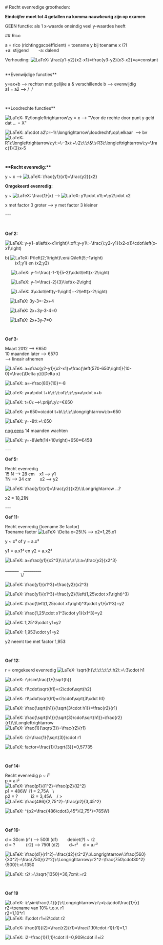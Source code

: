 <p># Recht evenredige grootheden:</p>
<p><strong>Eindcijfer moet tot 4 getallen na komma nauwkeurig zijn op examen</strong></p>
<p>GEEN functie: als 1 x-waarde oneindig veel y-waardes heeft</p>
<p>## Rico</p>
<p>a = rico (richtinggsco&euml;fficient) = toename y bij toename x (?)<br />+a: stijgend&nbsp;&nbsp;&nbsp;&nbsp;&nbsp;&nbsp;&nbsp; -a: dalend</p>
<p>Verhouding: <img class="equation_image" title="\frac{y1-y2}{x2-x1}=\frac{y3-y2}{x3-x2}=a=constant" src="https://canvas.kdg.be/equation_images/%255Cfrac%257By1-y2%257D%257Bx2-x1%257D%253D%255Cfrac%257By3-y2%257D%257Bx3-x2%257D%253Da%253Dconstant" alt="LaTeX: \frac{y1-y2}{x2-x1}=\frac{y3-y2}{x3-x2}=a=constant" data-equation-content="\frac{y1-y2}{x2-x1}=\frac{y3-y2}{x3-x2}=a=constant" /></p>
<p><br />**Evenwijdige functies**</p>
<p>y=ax+b --&gt; rechten met gelijke a &amp; verschillende b --&gt; evenwijdig<br />a1 = a2 --&gt; /&nbsp; /</p>
<p>&nbsp;</p>
<p>**Loodrechte functies**</p>
<p><img class="equation_image" title="R\:\longleftrightarrow\:" src="https://canvas.kdg.be/equation_images/R%255C%253A%255Clongleftrightarrow%255C%253A" alt="LaTeX: R\:\longleftrightarrow\:" data-equation-content="R\:\longleftrightarrow\:" />y = x --&gt; "Voor de rechte door punt y geld dat ... = X"</p>
<p><img class="equation_image" title="a1\cdot a2\:=-1\:\longrightarrow\:loodrecht\:op\:elkaar" src="https://canvas.kdg.be/equation_images/a1%255Ccdot%2520a2%255C%253A%253D-1%255C%253A%255Clongrightarrow%255C%253Aloodrecht%255C%253Aop%255C%253Aelkaar" alt="LaTeX: a1\cdot a2\:=-1\:\longrightarrow\:loodrecht\:op\:elkaar" data-equation-content="a1\cdot a2\:=-1\:\longrightarrow\:loodrecht\:op\:elkaar" />&nbsp; --&gt; bv <img class="equation_image" title="R1\:\longleftrightarrow\:y\:=\:-3x\:+\:2\:\:\:\&amp;\:\:R3\:\longleftrightarrow\:y=\frac{1}{3}x-5" src="https://canvas.kdg.be/equation_images/R1%255C%253A%255Clongleftrightarrow%255C%253Ay%255C%253A%253D%255C%253A-3x%255C%253A%252B%255C%253A2%255C%253A%255C%253A%255C%253A%255C%2526%255C%253A%255C%253AR3%255C%253A%255Clongleftrightarrow%255C%253Ay%253D%255Cfrac%257B1%257D%257B3%257Dx-5" alt="LaTeX: R1\:\longleftrightarrow\:y\:=\:-3x\:+\:2\:\:\:\&amp;\:\:R3\:\longleftrightarrow\:y=\frac{1}{3}x-5" data-equation-content="R1\:\longleftrightarrow\:y\:=\:-3x\:+\:2\:\:\:\&amp;\:\:R3\:\longleftrightarrow\:y=\frac{1}{3}x-5" /></p>
<p>&nbsp;</p>
<p><strong>**Recht evenredig:**</strong></p>
<p>y ~ x --&gt; <img class="equation_image" title="\frac{y1}{x1}=\frac{y2}{x2}" src="https://canvas.kdg.be/equation_images/%255Cfrac%257By1%257D%257Bx1%257D%253D%255Cfrac%257By2%257D%257Bx2%257D" alt="LaTeX: \frac{y1}{x1}=\frac{y2}{x2}" data-equation-content="\frac{y1}{x1}=\frac{y2}{x2}" /></p>
<p><strong>Omgekeerd evenredig:</strong></p>
<p>y ~ <img class="equation_image" title="\frac{1}{x}" src="https://canvas.kdg.be/equation_images/%255Cfrac%257B1%257D%257Bx%257D" alt="LaTeX: \frac{1}{x}" data-equation-content="\frac{1}{x}" /> --&gt; <img class="equation_image" title="y1\cdot x1\:=\:y2\cdot x2" src="https://canvas.kdg.be/equation_images/y1%255Ccdot%2520x1%255C%253A%253D%255C%253Ay2%255Ccdot%2520x2" alt="LaTeX: y1\cdot x1\:=\:y2\cdot x2" data-equation-content="y1\cdot x1\:=\:y2\cdot x2" /></p>
<p>x met factor 3 groter --&gt; y met factor 3 kleiner</p>
<p>---</p>
<p>&nbsp;</p>
<p><strong>Oef 2:</strong></p>
<p><img class="equation_image" title="y-y1=a\left(x-x1\right)\:of\:y-y1\:=\frac{\:y2-y1}{x2-x1}\cdot\left(x-x1\right)" src="https://canvas.kdg.be/equation_images/y-y1%253Da%255Cleft(x-x1%255Cright)%255C%253Aof%255C%253Ay-y1%255C%253A%253D%255Cfrac%257B%255C%253Ay2-y1%257D%257Bx2-x1%257D%255Ccdot%255Cleft(x-x1%255Cright)" alt="LaTeX: y-y1=a\left(x-x1\right)\:of\:y-y1\:=\frac{\:y2-y1}{x2-x1}\cdot\left(x-x1\right)" data-equation-content="y-y1=a\left(x-x1\right)\:of\:y-y1\:=\frac{\:y2-y1}{x2-x1}\cdot\left(x-x1\right)" /></p>
<p>b) <img class="equation_image" title="P\left(2;1\right)\:en\:Q\left(5;-1\right)" src="https://canvas.kdg.be/equation_images/P%255Cleft(2%253B1%255Cright)%255C%253Aen%255C%253AQ%255Cleft(5%253B-1%255Cright)" alt="LaTeX: P\left(2;1\right)\:en\:Q\left(5;-1\right)" data-equation-content="P\left(2;1\right)\:en\:Q\left(5;-1\right)" /><br />&nbsp;&nbsp;&nbsp;&nbsp;&nbsp;&nbsp;&nbsp; (x1;y1) en (x2;y2)</p>
<p>&nbsp;&nbsp;&nbsp;&nbsp; <img class="equation_image" title="y-1=\frac{-1-1}{5-2}\cdot\left(x-2\right)" src="https://canvas.kdg.be/equation_images/y-1%253D%255Cfrac%257B-1-1%257D%257B5-2%257D%255Ccdot%255Cleft(x-2%255Cright)" alt="LaTeX: y-1=\frac{-1-1}{5-2}\cdot\left(x-2\right)" data-equation-content="y-1=\frac{-1-1}{5-2}\cdot\left(x-2\right)" /></p>
<p>&nbsp;&nbsp;&nbsp;&nbsp; <img class="equation_image" title="y-1=\frac{-2}{3}\left(x-2\right)" src="https://canvas.kdg.be/equation_images/y-1%253D%255Cfrac%257B-2%257D%257B3%257D%255Cleft(x-2%255Cright)" alt="LaTeX: y-1=\frac{-2}{3}\left(x-2\right)" data-equation-content="y-1=\frac{-2}{3}\left(x-2\right)" /></p>
<p>&nbsp;&nbsp;&nbsp;&nbsp; <img class="equation_image" title="3\cdot\left(y-1\right)=-2\left(x-2\right)" src="https://canvas.kdg.be/equation_images/3%255Ccdot%255Cleft(y-1%255Cright)%253D-2%255Cleft(x-2%255Cright)" alt="LaTeX: 3\cdot\left(y-1\right)=-2\left(x-2\right)" data-equation-content="3\cdot\left(y-1\right)=-2\left(x-2\right)" /></p>
<p>&nbsp;&nbsp;&nbsp; <img class="equation_image" title="3y-3=-2x+4" src="https://canvas.kdg.be/equation_images/3y-3%253D-2x%252B4" alt="LaTeX: 3y-3=-2x+4" data-equation-content="3y-3=-2x+4" /></p>
<p>&nbsp;&nbsp;&nbsp; <img class="equation_image" title="2x+3y-3-4=0" src="https://canvas.kdg.be/equation_images/2x%252B3y-3-4%253D0" alt="LaTeX: 2x+3y-3-4=0" data-equation-content="2x+3y-3-4=0" /></p>
<p>&nbsp;&nbsp;&nbsp; <img class="equation_image" title="2x+3y-7=0" src="https://canvas.kdg.be/equation_images/2x%252B3y-7%253D0" alt="LaTeX: 2x+3y-7=0" data-equation-content="2x+3y-7=0" /></p>
<p>&nbsp;</p>
<p><strong>Oef 3:</strong></p>
<p>Maart 2012 --&gt; &euro;650<br />10 maanden later --&gt; &euro;570<br />--&gt; lineair afnemen</p>
<p><img class="equation_image" title="a=\frac{y2-y1}{x2-x1}=\frac{\left(570-650\right)}{10-0}=\frac{\Delta y}{\Delta x}" src="https://canvas.kdg.be/equation_images/a%253D%255Cfrac%257By2-y1%257D%257Bx2-x1%257D%253D%255Cfrac%257B%255Cleft(570-650%255Cright)%257D%257B10-0%257D%253D%255Cfrac%257B%255CDelta%2520y%257D%257B%255CDelta%2520x%257D" alt="LaTeX: a=\frac{y2-y1}{x2-x1}=\frac{\left(570-650\right)}{10-0}=\frac{\Delta y}{\Delta x}" data-equation-content="a=\frac{y2-y1}{x2-x1}=\frac{\left(570-650\right)}{10-0}=\frac{\Delta y}{\Delta x}" /></p>
<p><img class="equation_image" title="a=-\frac{80}{10}=-8" src="https://canvas.kdg.be/equation_images/a%253D-%255Cfrac%257B80%257D%257B10%257D%253D-8" alt="LaTeX: a=-\frac{80}{10}=-8" data-equation-content="a=-\frac{80}{10}=-8" /></p>
<p><img class="equation_image" title="y=a\cdot t+b\:\:\:\:of\:\:\:\:y=a\cdot x+b" src="https://canvas.kdg.be/equation_images/y%253Da%255Ccdot%2520t%252Bb%255C%253A%255C%253A%255C%253A%255C%253Aof%255C%253A%255C%253A%255C%253A%255C%253Ay%253Da%255Ccdot%2520x%252Bb" alt="LaTeX: y=a\cdot t+b\:\:\:\:of\:\:\:\:y=a\cdot x+b" data-equation-content="y=a\cdot t+b\:\:\:\:of\:\:\:\:y=a\cdot x+b" /></p>
<p><img class="equation_image" title="t=0\:--&gt;\:prijs\:y\:=&euro;650" src="https://canvas.kdg.be/equation_images/t%253D0%255C%253A--%253E%255C%253Aprijs%255C%253Ay%255C%253A%253D%25E2%2582%25AC650" alt="LaTeX: t=0\:--&gt;\:prijs\:y\:=&euro;650" data-equation-content="t=0\:--&gt;\:prijs\:y\:=&euro;650" /></p>
<p><img class="equation_image" title="y=650=o\cdot t+b\:\:\:\:\:\longrightarrow\:b=650" src="https://canvas.kdg.be/equation_images/y%253D650%253Do%255Ccdot%2520t%252Bb%255C%253A%255C%253A%255C%253A%255C%253A%255C%253A%255Clongrightarrow%255C%253Ab%253D650" alt="LaTeX: y=650=o\cdot t+b\:\:\:\:\:\longrightarrow\:b=650" data-equation-content="y=650=o\cdot t+b\:\:\:\:\:\longrightarrow\:b=650" /></p>
<p><img class="equation_image" title="y=-8t\:+\:650" src="https://canvas.kdg.be/equation_images/y%253D-8t%255C%253A%252B%255C%253A650" alt="LaTeX: y=-8t\:+\:650" data-equation-content="y=-8t\:+\:650" /></p>
<p><span style="text-decoration: underline;">nog eens</span> 14 maanden wachten</p>
<p><img class="equation_image" title="y=-8\left(14+10\right)+650=&euro;458" src="https://canvas.kdg.be/equation_images/y%253D-8%255Cleft(14%252B10%255Cright)%252B650%253D%25E2%2582%25AC458" alt="LaTeX: y=-8\left(14+10\right)+650=&euro;458" data-equation-content="y=-8\left(14+10\right)+650=&euro;458" /></p>
<p>---</p>
<p><strong>Oef 5:</strong></p>
<p>Recht evenredig<br />15 N --&gt; 28 cm&nbsp;&nbsp;&nbsp; x1 --&gt; y1<br />?N --&gt; 34 cm&nbsp;&nbsp;&nbsp;&nbsp;&nbsp;&nbsp; x2 --&gt; y2</p>
<p><img class="equation_image" title="\frac{y1}{x1}=\frac{y2}{x2}\:\Longrightarrow" src="https://canvas.kdg.be/equation_images/%255Cfrac%257By1%257D%257Bx1%257D%253D%255Cfrac%257By2%257D%257Bx2%257D%255C%253A%255CLongrightarrow" alt="LaTeX: \frac{y1}{x1}=\frac{y2}{x2}\:\Longrightarrow" data-equation-content="\frac{y1}{x1}=\frac{y2}{x2}\:\Longrightarrow" /> ...?</p>
<p>x2 = 18,21N</p>
<p>---</p>
<p><strong>Oef 11:</strong></p>
<p>Recht evenredig (toename 3e factor)<br />Toename factor <img class="equation_image" title="\Delta x=25\%" src="https://canvas.kdg.be/equation_images/%255CDelta%2520x%253D25%255C%2525" alt="LaTeX: \Delta x=25\%" data-equation-content="\Delta x=25\%" /> --&gt; x2=1,25.x1</p>
<p>y ~ x&sup3; of y = a.x&sup3;</p>
<p>y1 = a.x1&sup3; en y2 = a.x2&sup3;</p>
<p><img class="equation_image" title="a=\frac{y1}{x2^3}\:\:\:\:\:\:\:\:a=\frac{y2}{x2^3}" src="https://canvas.kdg.be/equation_images/a%253D%255Cfrac%257By1%257D%257Bx2%255E3%257D%255C%253A%255C%253A%255C%253A%255C%253A%255C%253A%255C%253A%255C%253A%255C%253Aa%253D%255Cfrac%257By2%257D%257Bx2%255E3%257D" alt="LaTeX: a=\frac{y1}{x2^3}\:\:\:\:\:\:\:\:a=\frac{y2}{x2^3}" data-equation-content="a=\frac{y1}{x2^3}\:\:\:\:\:\:\:\:a=\frac{y2}{x2^3}" /></p>
<p>_______&nbsp;&nbsp;&nbsp; _________<br />&nbsp;&nbsp;&nbsp;&nbsp;&nbsp;&nbsp;&nbsp;&nbsp;&nbsp;&nbsp;&nbsp;&nbsp; \/</p>
<p><img class="equation_image" title="\frac{y1}{x1^3}=\frac{y2}{x2^3}" src="https://canvas.kdg.be/equation_images/%255Cfrac%257By1%257D%257Bx1%255E3%257D%253D%255Cfrac%257By2%257D%257Bx2%255E3%257D" alt="LaTeX: \frac{y1}{x1^3}=\frac{y2}{x2^3}" data-equation-content="\frac{y1}{x1^3}=\frac{y2}{x2^3}" /></p>
<p><img class="equation_image" title="\frac{y1}{x1^3}=\frac{y2}{\left(1,25\cdot x1\right)^3}" src="https://canvas.kdg.be/equation_images/%255Cfrac%257By1%257D%257Bx1%255E3%257D%253D%255Cfrac%257By2%257D%257B%255Cleft(1%252C25%255Ccdot%2520x1%255Cright)%255E3%257D" alt="LaTeX: \frac{y1}{x1^3}=\frac{y2}{\left(1,25\cdot x1\right)^3}" data-equation-content="\frac{y1}{x1^3}=\frac{y2}{\left(1,25\cdot x1\right)^3}" /></p>
<p><img class="equation_image" title="\frac{\left(1,25\cdot x1\right)^3\cdot y1}{x1^3}=y2" src="https://canvas.kdg.be/equation_images/%255Cfrac%257B%255Cleft(1%252C25%255Ccdot%2520x1%255Cright)%255E3%255Ccdot%2520y1%257D%257Bx1%255E3%257D%253Dy2" alt="LaTeX: \frac{\left(1,25\cdot x1\right)^3\cdot y1}{x1^3}=y2" data-equation-content="\frac{\left(1,25\cdot x1\right)^3\cdot y1}{x1^3}=y2" /></p>
<p><img class="equation_image" title="\frac{1,25\cdot x1^3\cdot y1}{x1^3}=y2" src="https://canvas.kdg.be/equation_images/%255Cfrac%257B1%252C25%255Ccdot%2520x1%255E3%255Ccdot%2520y1%257D%257Bx1%255E3%257D%253Dy2" alt="LaTeX: \frac{1,25\cdot x1^3\cdot y1}{x1^3}=y2" data-equation-content="\frac{1,25\cdot x1^3\cdot y1}{x1^3}=y2" /></p>
<p><img class="equation_image" title="1,25^3\cdot y1=y2" src="https://canvas.kdg.be/equation_images/1%252C25%255E3%255Ccdot%2520y1%253Dy2" alt="LaTeX: 1,25^3\cdot y1=y2" data-equation-content="1,25^3\cdot y1=y2" /></p>
<p><img class="equation_image" title="1,953\cdot y1=y2" src="https://canvas.kdg.be/equation_images/1%252C953%255Ccdot%2520y1%253Dy2" alt="LaTeX: 1,953\cdot y1=y2" data-equation-content="1,953\cdot y1=y2" /></p>
<p>y2 neemt toe met factor 1,953</p>
<p>&nbsp;</p>
<p><strong>Oef 12:</strong></p>
<p>r = omgekeerd evenredig <img class="equation_image" title="\sqrt{h}\:\:\:\:\:\:\:\:h2\:=\:3\cdot h1" src="https://canvas.kdg.be/equation_images/%255Csqrt%257Bh%257D%255C%253A%255C%253A%255C%253A%255C%253A%255C%253A%255C%253A%255C%253A%255C%253Ah2%255C%253A%253D%255C%253A3%255Ccdot%2520h1" alt="LaTeX: \sqrt{h}\:\:\:\:\:\:\:\:h2\:=\:3\cdot h1" data-equation-content="\sqrt{h}\:\:\:\:\:\:\:\:h2\:=\:3\cdot h1" /></p>
<p><img class="equation_image" title="r\:\sim\frac{1}{\sqrt{h}}" src="https://canvas.kdg.be/equation_images/r%255C%253A%255Csim%255Cfrac%257B1%257D%257B%255Csqrt%257Bh%257D%257D" alt="LaTeX: r\:\sim\frac{1}{\sqrt{h}}" data-equation-content="r\:\sim\frac{1}{\sqrt{h}}" /></p>
<p><img class="equation_image" title="r1\cdot\sqrt{h1}=r2\cdot\sqrt{h2}" src="https://canvas.kdg.be/equation_images/r1%255Ccdot%255Csqrt%257Bh1%257D%253Dr2%255Ccdot%255Csqrt%257Bh2%257D" alt="LaTeX: r1\cdot\sqrt{h1}=r2\cdot\sqrt{h2}" data-equation-content="r1\cdot\sqrt{h1}=r2\cdot\sqrt{h2}" /></p>
<p><img class="equation_image" title="r1\cdot\sqrt{h1}=r2\cdot\sqrt{3\cdot h1}" src="https://canvas.kdg.be/equation_images/r1%255Ccdot%255Csqrt%257Bh1%257D%253Dr2%255Ccdot%255Csqrt%257B3%255Ccdot%2520h1%257D" alt="LaTeX: r1\cdot\sqrt{h1}=r2\cdot\sqrt{3\cdot h1}" data-equation-content="r1\cdot\sqrt{h1}=r2\cdot\sqrt{3\cdot h1}" /></p>
<p><img class="equation_image" title="\frac{\sqrt{h1}}{\sqrt{3\cdot h1}}=\frac{r2}{r1}" src="https://canvas.kdg.be/equation_images/%255Cfrac%257B%255Csqrt%257Bh1%257D%257D%257B%255Csqrt%257B3%255Ccdot%2520h1%257D%257D%253D%255Cfrac%257Br2%257D%257Br1%257D" alt="LaTeX: \frac{\sqrt{h1}}{\sqrt{3\cdot h1}}=\frac{r2}{r1}" data-equation-content="\frac{\sqrt{h1}}{\sqrt{3\cdot h1}}=\frac{r2}{r1}" /></p>
<p><img class="equation_image" title="\frac{\sqrt{h1}}{\sqrt{3}\cdot\sqrt{h1}}=\frac{r2}{r1}\:\Longleftrightarrow" src="https://canvas.kdg.be/equation_images/%255Cfrac%257B%255Csqrt%257Bh1%257D%257D%257B%255Csqrt%257B3%257D%255Ccdot%255Csqrt%257Bh1%257D%257D%253D%255Cfrac%257Br2%257D%257Br1%257D%255C%253A%255CLongleftrightarrow" alt="LaTeX: \frac{\sqrt{h1}}{\sqrt{3}\cdot\sqrt{h1}}=\frac{r2}{r1}\:\Longleftrightarrow" data-equation-content="\frac{\sqrt{h1}}{\sqrt{3}\cdot\sqrt{h1}}=\frac{r2}{r1}\:\Longleftrightarrow" /> <img class="equation_image" title="\frac{1}{\sqrt{3}}=\frac{r2}{r1}" src="https://canvas.kdg.be/equation_images/%255Cfrac%257B1%257D%257B%255Csqrt%257B3%257D%257D%253D%255Cfrac%257Br2%257D%257Br1%257D" alt="LaTeX: \frac{1}{\sqrt{3}}=\frac{r2}{r1}" data-equation-content="\frac{1}{\sqrt{3}}=\frac{r2}{r1}" /></p>
<p><img class="equation_image" title="r2=\frac{1}{\sqrt{3}}\cdot r1" src="https://canvas.kdg.be/equation_images/r2%253D%255Cfrac%257B1%257D%257B%255Csqrt%257B3%257D%257D%255Ccdot%2520r1" alt="LaTeX: r2=\frac{1}{\sqrt{3}}\cdot r1" data-equation-content="r2=\frac{1}{\sqrt{3}}\cdot r1" /></p>
<p><img class="equation_image" title="factor=\frac{1}{\sqrt{3}}=0,57735" src="https://canvas.kdg.be/equation_images/factor%253D%255Cfrac%257B1%257D%257B%255Csqrt%257B3%257D%257D%253D0%252C57735" alt="LaTeX: factor=\frac{1}{\sqrt{3}}=0,57735" data-equation-content="factor=\frac{1}{\sqrt{3}}=0,57735" /></p>
<p>&nbsp;</p>
<p><strong>Oef 14:</strong></p>
<p>Recht evenredig p ~ i&sup2;<br />p = a.i&sup2;<br /><img class="equation_image" title="\frac{p1}{i1^2}=\frac{p2}{i2^2}" src="https://canvas.kdg.be/equation_images/%255Cfrac%257Bp1%257D%257Bi1%255E2%257D%253D%255Cfrac%257Bp2%257D%257Bi2%255E2%257D" alt="LaTeX: \frac{p1}{i1^2}=\frac{p2}{i2^2}" data-equation-content="\frac{p1}{i1^2}=\frac{p2}{i2^2}" />&nbsp;<br />p1 = 486W&nbsp; i1 = 2,75A&nbsp;&nbsp; \<br />p2 = ?&nbsp;&nbsp;&nbsp;&nbsp;&nbsp;&nbsp;&nbsp;&nbsp;&nbsp;&nbsp; i2 = 3,45A&nbsp;&nbsp;&nbsp; / &gt; <img class="equation_image" title="\frac{486}{2,75^2}=\frac{p2}{3,45^2}" src="https://canvas.kdg.be/equation_images/%255Cfrac%257B486%257D%257B2%252C75%255E2%257D%253D%255Cfrac%257Bp2%257D%257B3%252C45%255E2%257D" alt="LaTeX: \frac{486}{2,75^2}=\frac{p2}{3,45^2}" data-equation-content="\frac{486}{2,75^2}=\frac{p2}{3,45^2}" /></p>
<p><img class="equation_image" title="^{p2=\frac{486\cdot3,45&sup2;}{2,75&sup2;}=765W}" src="https://canvas.kdg.be/equation_images/%255E%257Bp2%253D%255Cfrac%257B486%255Ccdot3%252C45%25C2%25B2%257D%257B2%252C75%25C2%25B2%257D%253D765W%257D" alt="LaTeX: ^{p2=\frac{486\cdot3,45&sup2;}{2,75&sup2;}=765W}" data-equation-content="^{p2=\frac{486\cdot3,45&sup2;}{2,75&sup2;}=765W}" /></p>
<p>&nbsp;</p>
<p><strong>Oef 16:</strong></p>
<p>d = 30cm (r1) --&gt; 500l (d1)&nbsp;&nbsp;&nbsp;&nbsp;&nbsp;&nbsp;&nbsp; debiet(?) ~ r2<br />d = ?&nbsp;&nbsp;&nbsp;&nbsp;&nbsp;&nbsp;&nbsp;&nbsp; (r2) --&gt; 750l (d2)&nbsp;&nbsp;&nbsp;&nbsp;&nbsp;&nbsp;&nbsp; d~r&sup2;&nbsp;&nbsp;&nbsp; d = a.r&sup2;</p>
<p><img class="equation_image" title="\frac{d1}{r1^2}=\frac{d2}{r2^2}\:\Longrightarrow\:\frac{560}{30^2}=\frac{750}{r2^2}\:\Longrightarrow\:r2^2=\frac{750\cdot30^2}{500}\:=\:1350" src="https://canvas.kdg.be/equation_images/%255Cfrac%257Bd1%257D%257Br1%255E2%257D%253D%255Cfrac%257Bd2%257D%257Br2%255E2%257D%255C%253A%255CLongrightarrow%255C%253A%255Cfrac%257B560%257D%257B30%255E2%257D%253D%255Cfrac%257B750%257D%257Br2%255E2%257D%255C%253A%255CLongrightarrow%255C%253Ar2%255E2%253D%255Cfrac%257B750%255Ccdot30%255E2%257D%257B500%257D%255C%253A%253D%255C%253A1350" alt="LaTeX: \frac{d1}{r1^2}=\frac{d2}{r2^2}\:\Longrightarrow\:\frac{560}{30^2}=\frac{750}{r2^2}\:\Longrightarrow\:r2^2=\frac{750\cdot30^2}{500}\:=\:1350" data-equation-content="\frac{d1}{r1^2}=\frac{d2}{r2^2}\:\Longrightarrow\:\frac{560}{30^2}=\frac{750}{r2^2}\:\Longrightarrow\:r2^2=\frac{750\cdot30^2}{500}\:=\:1350" /></p>
<p><img class="equation_image" title="r2\:=\:\sqrt{1350}=36,7cm\:=r2" src="https://canvas.kdg.be/equation_images/r2%255C%253A%253D%255C%253A%255Csqrt%257B1350%257D%253D36%252C7cm%255C%253A%253Dr2" alt="LaTeX: r2\:=\:\sqrt{1350}=36,7cm\:=r2" data-equation-content="r2\:=\:\sqrt{1350}=36,7cm\:=r2" /></p>
<p>&nbsp;</p>
<p><strong>Oef 19</strong></p>
<p><img class="equation_image" title="i\:\sim\frac{\:1}{r}\:\Longrightarrow\:i\:=\:a\cdot\frac{1}{r}" src="https://canvas.kdg.be/equation_images/i%255C%253A%255Csim%255Cfrac%257B%255C%253A1%257D%257Br%257D%255C%253A%255CLongrightarrow%255C%253Ai%255C%253A%253D%255C%253Aa%255Ccdot%255Cfrac%257B1%257D%257Br%257D" alt="LaTeX: i\:\sim\frac{\:1}{r}\:\Longrightarrow\:i\:=\:a\cdot\frac{1}{r}" data-equation-content="i\:\sim\frac{\:1}{r}\:\Longrightarrow\:i\:=\:a\cdot\frac{1}{r}" /><br />r2=toename van 10% t.o.v. r1<br />r2=1,10*r1<br /><img class="equation_image" title="i1\cdot r1=i2\cdot r2" src="https://canvas.kdg.be/equation_images/i1%255Ccdot%2520r1%253Di2%255Ccdot%2520r2" alt="LaTeX: i1\cdot r1=i2\cdot r2" data-equation-content="i1\cdot r1=i2\cdot r2" /> &nbsp;&nbsp;&nbsp;&nbsp;&nbsp;&nbsp; </p>
<p><img class="equation_image" title="\frac{i1}{i2}=\frac{r2}{r1}=\frac{1,10\cdot r1}{r1}=1,1" src="https://canvas.kdg.be/equation_images/%255Cfrac%257Bi1%257D%257Bi2%257D%253D%255Cfrac%257Br2%257D%257Br1%257D%253D%255Cfrac%257B1%252C10%255Ccdot%2520r1%257D%257Br1%257D%253D1%252C1" alt="LaTeX: \frac{i1}{i2}=\frac{r2}{r1}=\frac{1,10\cdot r1}{r1}=1,1" data-equation-content="\frac{i1}{i2}=\frac{r2}{r1}=\frac{1,10\cdot r1}{r1}=1,1" /></p>
<p><img class="equation_image" title="i2=\frac{1}{1,1}\cdot i1=0,909\cdot i1=i2" src="https://canvas.kdg.be/equation_images/i2%253D%255Cfrac%257B1%257D%257B1%252C1%257D%255Ccdot%2520i1%253D0%252C909%255Ccdot%2520i1%253Di2" alt="LaTeX: i2=\frac{1}{1,1}\cdot i1=0,909\cdot i1=i2" data-equation-content="i2=\frac{1}{1,1}\cdot i1=0,909\cdot i1=i2" /></p>
<p>&nbsp;</p>